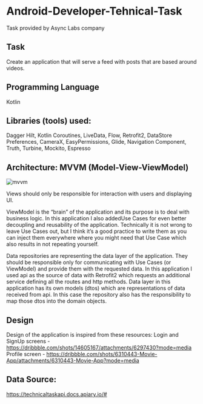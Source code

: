 # Android-Developer-Tehnical-Task
Task provided by Async Labs company

## Task
Create an application that will serve a feed with posts that are based around videos.

## Programming Language
Kotlin

## Libraries (tools) used:
Dagger Hilt, Kotlin Coroutines, LiveData, Flow, Retrofit2, DataStore Preferences, CameraX, EasyPermissions, Glide, Navigation Component, Truth, Turbine, Mockito, Espresso

## Architecture: MVVM (Model-View-ViewModel)
![mvvm](https://user-images.githubusercontent.com/71450900/157429074-4f35df67-8d4c-441c-a6bf-8bfd9fb60b89.jpg)


Views should only be responsible for interaction with users and displaying UI.


ViewModel is the “brain” of the application and its purpose is to deal with business logic. In this application I also addedUse Cases for even better decoupling and reusability of the application. Technically it is not wrong to leave Use Cases out, but I think it’s a good practice to write them as you can inject them everywhere where you might need that Use Case which also results in not repeating yourself.


Data repositories are representing the data layer of the application. They should be responsible only for communicating with Use Cases (or ViewModel) and provide them with the requested data. In this application I used api as the source of data with Retrofit2 which requests an additional service defining all the routes and http methods. Data layer in this application has its own models (dtos) which are representations of data received from api. In this case the repository also has the responsibility to map those dtos into the domain objects.

## Design
Design of the application is inspired from these resources:
Login and SignUp screens - https://dribbble.com/shots/14605167/attachments/6297430?mode=media
Profile screen - https://dribbble.com/shots/6310443-Movie-App/attachments/6310443-Movie-App?mode=media

## Data Source:
https://technicaltaskapi.docs.apiary.io/#
